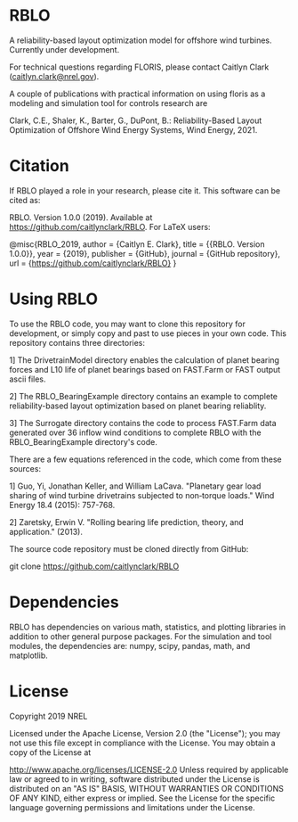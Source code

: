 # RBLO
A reliability-based layout optimization model for offshore wind turbines. Currently under development.

For technical questions regarding FLORIS, please contact Caitlyn Clark (caitlyn.clark@nrel.gov).

A couple of publications with practical information on using floris as a modeling and simulation tool for controls research are

Clark, C.E., Shaler, K., Barter, G., DuPont, B.: Reliability-Based Layout Optimization of Offshore Wind Energy Systems, Wind Energy, 2021.

# Citation

If RBLO played a role in your research, please cite it. This software can be cited as:

RBLO. Version 1.0.0 (2019). Available at https://github.com/caitlynclark/RBLO.
For LaTeX users:

@misc{RBLO_2019,
author = {Caitlyn E. Clark},
title = {{RBLO. Version 1.0.0}},
year = {2019},
publisher = {GitHub},
journal = {GitHub repository},
url = {https://github.com/caitlynclark/RBLO}
}

# Using RBLO

To use the RBLO code, you may want to clone this repository for development, or simply copy and past to use pieces in your own code. This repository contains three directories:

1] The DrivetrainModel directory enables the calculation of planet bearing forces and L10 life of planet bearings based on FAST.Farm or FAST output ascii files. 

2] The RBLO_BearingExample directory contains an example to complete reliability-based layout optimization based on planet bearing reliablity.

3] The Surrogate directory contains the code to process FAST.Farm data generated over 36 inflow wind conditions to complete RBLO with the RBLO_BearingExample directory's code.  

There are a few equations referenced in the code, which come from these sources:

1] Guo, Yi, Jonathan Keller, and William LaCava. "Planetary gear load sharing of wind turbine drivetrains subjected to non‐torque loads." Wind Energy 18.4 (2015): 757-768.

2] Zaretsky, Erwin V. "Rolling bearing life prediction, theory, and application." (2013).

The source code repository must be cloned directly from GitHub:

git clone https://github.com/caitlynclark/RBLO

# Dependencies
RBLO has dependencies on various math, statistics, and plotting libraries in addition to other general purpose packages. For the simulation and tool modules, the dependencies are: numpy, scipy, pandas, math, and matplotlib. 

# License
Copyright 2019 NREL

Licensed under the Apache License, Version 2.0 (the "License"); you may not use this file except in compliance with the License. You may obtain a copy of the License at

http://www.apache.org/licenses/LICENSE-2.0
Unless required by applicable law or agreed to in writing, software distributed under the License is distributed on an "AS IS" BASIS, WITHOUT WARRANTIES OR CONDITIONS OF ANY KIND, either express or implied. See the License for the specific language governing permissions and limitations under the License.
